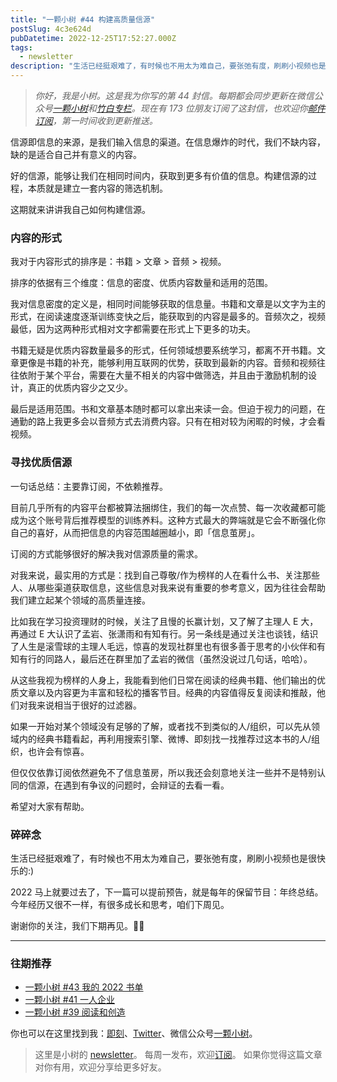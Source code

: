```yaml
---
title: "一颗小树 #44 构建高质量信源"
postSlug: 4c3e624d
pubDatetime: 2022-12-25T17:52:27.000Z
tags:
  - newsletter
description: "生活已经挺艰难了，有时候也不用太为难自己，要张弛有度，刷刷小视频也是很快乐的:)"
---
```


> _你好，我是小树。这是我为你写的第 44 封信。每期都会同步更新在微信公众号[一颗小树](https://weixin.sogou.com/weixin?query=a_warm_tree)和[竹白专栏](https://xiaoshu.zhubai.love)。现在有 173 位朋友订阅了这封信，也欢迎你[邮件订阅](https://xiaoshu.zhubai.love)，第一时间收到更新推送。_

信源即信息的来源，是我们输入信息的渠道。在信息爆炸的时代，我们不缺内容，缺的是适合自己并有意义的内容。

好的信源，能够让我们在相同时间内，获取到更多有价值的信息。构建信源的过程，本质就是建立一套内容的筛选机制。

这期就来讲讲我自己如何构建信源。

### 内容的形式

我对于内容形式的排序是：书籍 > 文章 > 音频 > 视频。

排序的依据有三个维度：信息的密度、优质内容数量和适用的范围。

我对信息密度的定义是，相同时间能够获取的信息量。书籍和文章是以文字为主的形式，在阅读速度逐渐训练变快之后，能获取到的内容是最多的。音频次之，视频最低，因为这两种形式相对文字都需要在形式上下更多的功夫。

书籍无疑是优质内容数量最多的形式，任何领域想要系统学习，都离不开书籍。文章更像是书籍的补充，能够利用互联网的优势，获取到最新的内容。音频和视频往往依附于某个平台，需要在大量不相关的内容中做筛选，并且由于激励机制的设计，真正的优质内容少之又少。

最后是适用范围。书和文章基本随时都可以拿出来读一会。但迫于视力的问题，在通勤的路上我更多会以音频方式去消费内容。只有在相对较为闲暇的时候，才会看视频。

### 寻找优质信源

一句话总结：主要靠订阅，不依赖推荐。

目前几乎所有的内容平台都被算法捆绑住，我们的每一次点赞、每一次收藏都可能成为这个账号背后推荐模型的训练养料。这种方式最大的弊端就是它会不断强化你自己的喜好，从而把信息的内容范围越圈越小，即「信息茧房」。

订阅的方式能够很好的解决我对信源质量的需求。

对我来说，最实用的方式是：找到自己尊敬/作为榜样的人在看什么书、关注那些人、从哪些渠道获取信息，这些信息对我来说有重要的参考意义，因为往往会帮助我们建立起某个领域的高质量连接。

比如我在学习投资理财的时候，关注了且慢的长赢计划，又了解了主理人 E 大，再通过 E 大认识了孟岩、张潇雨和有知有行。另一条线是通过关注也谈钱，结识了人生是滚雪球的主理人毛远，惊喜的发现社群里也有很多善于思考的小伙伴和有知有行的同路人，最后还在群里加了孟岩的微信（虽然没说过几句话，哈哈）。

从这些我视为榜样的人身上，我能看到他们日常在阅读的经典书籍、他们输出的优质文章以及内容更为丰富和轻松的播客节目。经典的内容值得反复阅读和推敲，他们对我来说相当于很好的过滤器。

如果一开始对某个领域没有足够的了解，或者找不到类似的人/组织，可以先从领域内的经典书籍看起，再利用搜索引擎、微博、即刻找一找推荐过这本书的人/组织，也许会有惊喜。

但仅仅依靠订阅依然避免不了信息茧房，所以我还会刻意地关注一些并不是特别认同的信源，在遇到有争议的问题时，会辩证的去看一看。

希望对大家有帮助。

### 碎碎念

生活已经挺艰难了，有时候也不用太为难自己，要张弛有度，刷刷小视频也是很快乐的:)

2022 马上就要过去了，下一篇可以提前预告，就是每年的保留节目：年终总结。今年经历又很不一样，有很多成长和思考，咱们下周见。

谢谢你的关注，我们下期再见。👋🏻

---

### 往期推荐

- [一颗小树 #43 我的 2022 书单](https://mp.weixin.qq.com/s/YEnjrjHfJ0M3_9h__Kb2Lg)
- [一颗小树 #41 一人企业](https://mp.weixin.qq.com/s/Pl3M8W3SSGjPTCA7tIx8wg)
- [一颗小树 #39 阅读和创造](https://mp.weixin.qq.com/s/xglH4LyOvbnPaK09P0nfsg)

你也可以在这里找到我：[即刻](https://okjk.co/3Vsn5T)、[Twitter](https://twitter.com/yeshu_in_future)、微信公众号[一颗小树](https://weixin.sogou.com/weixin?query=a_warm_tree)。

> 这里是小树的 [newsletter](https://xiaoshu.zhubai.love)。 每周一发布，欢迎[订阅](https://xiaoshu.zhubai.love)。
> 如果你觉得这篇文章对你有用，欢迎分享给更多好友。
